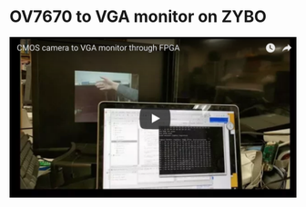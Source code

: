 # OV7670 to VGA monitor on ZYBO
<a href="https://www.youtube.com/watch?v=sUyno07GxyE">![](./image/top.png)</a>